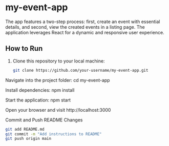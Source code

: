 # my-event-app
The app features a two-step process: first, create an event with essential details, and second, view the created events in a listing page. The application leverages React for a dynamic and responsive user experience.

## How to Run

1. Clone this repository to your local machine:

   ```bash
   git clone https://github.com/your-username/my-event-app.git

Navigate into the project folder:
cd my-event-app

Install dependencies:
npm install

Start the application:
npm start

Open your browser and visit http://localhost:3000

Commit and Push README Changes

```bash
git add README.md
git commit -m "Add instructions to README"
git push origin main
